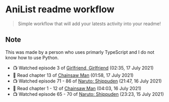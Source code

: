 # AniList readme workflow

> Simple workflow that will add your latests activity into your readme!

## Note

This was made by a person who uses primarly TypeScript and I do not know how to use Python.

<!-- ANILIST_ACTIVITY:start -->

-   📺 Watched episode 3 of [Girlfriend, Girlfriend](https://anilist.co/anime/126192) (02:35, 17 July 2021)
-   📖 Read chapter 13 of [Chainsaw Man](https://anilist.co/manga/105778) (01:58, 17 July 2021)
-   📺 Watched episode 71 - 86 of [Naruto: Shippuden](https://anilist.co/anime/1735) (21:47, 16 July 2021)
-   📖 Read chapter 1 - 12 of [Chainsaw Man](https://anilist.co/manga/105778) (04:03, 16 July 2021)
-   📺 Watched episode 65 - 70 of [Naruto: Shippuden](https://anilist.co/anime/1735) (23:23, 15 July 2021)

<!-- ANILIST_ACTIVITY:end -->
